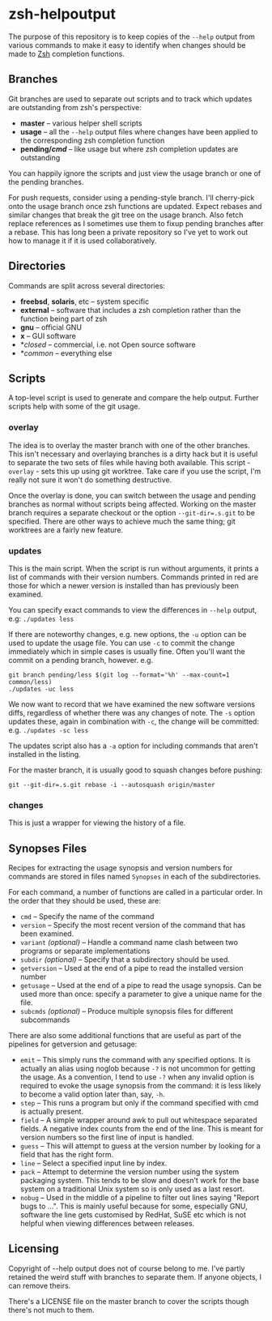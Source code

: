# zsh-helpoutput

The purpose of this repository is to keep copies of the `--help` output
from various commands to make it easy to identify when changes should be
made to [Zsh](http://zsh.sourceforge.net/) completion functions.

## Branches

Git branches are used to separate out scripts and to track which updates
are outstanding from zsh's perspective:

- **master** – various helper shell scripts
- **usage** – all the `--help` output files where changes have been applied to the corresponding zsh completion function
- **pending/_cmd_** – like usage but where zsh completion updates are outstanding

You can happily ignore the scripts and just view the usage branch or
one of the pending branches.

For push requests, consider using a pending-style branch. I'll cherry-pick
onto the usage branch once zsh functions are updated. Expect rebases and
similar changes that break the git tree on the usage branch. Also fetch
replace references as I sometimes use them to fixup pending branches
after a rebase. This has long been a private repository so I've yet to
work out how to manage it if it is used collaboratively.

## Directories

Commands are split across several directories:

- **freebsd**, **solaris**, etc – system specific
- **external** – software that includes a zsh completion rather than the function being part of zsh
- **gnu** – official GNU
- **x** – GUI software
- **closed* – commercial, i.e. not Open source software
- **common* – everything else

## Scripts

A top-level script is used to generate and compare the help output.
Further scripts help with some of the git usage.

### overlay

The idea is to overlay the master branch with one of the other branches.
This isn't necessary and overlaying branches is a dirty hack but it is
useful to separate the two sets of files while having both available. This
script - `overlay` - sets this up using git worktree. Take care if you
use the script, I'm really not sure it won't do something destructive.

Once the overlay is done, you can switch between the usage and pending
branches as normal without scripts being affected. Working on the master
branch requires a separate checkout or the option `--git-dir=.s.git`
to be specified. There are other ways to achieve much the same thing;
git worktrees are a fairly new feature.

### updates

This is the main script. When the script is run without arguments,
it prints a list of commands with their version numbers.
Commands printed in red are those for which a newer version is installed
than has previously been examined.

You can specify exact commands to view the differences in `--help` output,
e.g: `./updates less`

If there are noteworthy changes, e.g. new options, the `-u` option can
be used to update the usage file. You can use `-c` to commit the change
immediately which in simple cases is usually fine. Often you'll want
the commit on a pending branch, however.
e.g.

    git branch pending/less $(git log --format='%h' --max-count=1 common/less)
    ./updates -uc less

We now want to record that we have examined the new software versions
diffs, regardless of whether there was any changes of note. The `-s` option
updates these, again in combination with `-c`, the change will be committed:
e.g. `./updates -sc less`

The updates script also has a `-a` option for including commands that
aren't installed in the listing.

For the master branch, it is usually good to squash changes before pushing:

    git --git-dir=.s.git rebase -i --autosquash origin/master

### changes

This is just a wrapper for viewing the history of a file.

## Synopses Files

Recipes for extracting the usage synopsis and version numbers for commands
are stored in files named `Synopses` in each of the subdirectories.

For each command, a number of functions are called in a particular
order. In the order that they should be used, these are:

- `cmd` – Specify the name of the command
- `version` – Specify the most recent version of the command that has been examined.
- `variant` _(optional)_ – Handle a command name clash between two programs or separate implementations
- `subdir` _(optional)_ – Specify that a subdirectory should be used.
- `getversion` – Used at the end of a pipe to read the installed version number
- `getusage` – Used at the end of a pipe to read the usage synopsis. Can be used more than once: specify a parameter to give a unique name for the file.
- `subcmds` _(optional)_ – Produce multiple synopsis files for different subcommands

There are also some additional functions that are useful as part of the
pipelines for getversion and getusage:

- `emit` – This simply runs the command with any specified options. It is actually
an alias using noglob because `-?` is not uncommon for getting the
usage. As a convention, I tend to use `-?` when any invalid option is
required to evoke the usage synopsis from the command: it is less likely
to become a valid option later than, say, `-h`.
- `step` – This runs a program but only if the command specified with cmd is
actually present.
- `field` – A simple wrapper around awk to pull out whitespace separated fields. A
negative index counts from the end of the line. This is meant for version
numbers so the first line of input is handled.
- `guess` – This will attempt to guess at the version number by looking for a
field that has the right form.
- `line` – Select a specified input line by index.
- `pack` – Attempt to determine the version number using the system packaging
system. This tends to be slow and doesn't work for the base system on
a traditional Unix system so is only used as a last resort.
- `nobug` – Used in the middle of a pipeline to filter out lines saying "Report
bugs to …". This is mainly useful because for some, especially GNU,
software the line gets customised by RedHat, SuSE etc which is not
helpful when viewing differences between releases.

## Licensing

Copyright of --help output does not of course belong to me. I've partly
retained the weird stuff with branches to separate them. If anyone objects,
I can remove theirs.

There's a LICENSE file on the master branch to cover the scripts though
there's not much to them.


